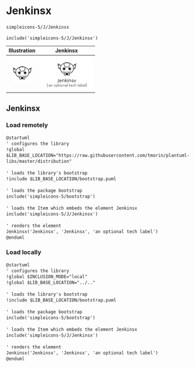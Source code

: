 # Jenkinsx


```text
simpleicons-5/J/Jenkinsx
```

```text
include('simpleicons-5/J/Jenkinsx')
```



| Illustration | Jenkinsx |
| :---: | :---: |
| ![illustration for Illustration](../../simpleicons-5/J/Jenkinsx.png) | ![illustration for Jenkinsx](../../simpleicons-5/J/Jenkinsx.Local.png) |




## Jenkinsx

### Load remotely
```plantuml
@startuml
' configures the library
!global $LIB_BASE_LOCATION="https://raw.githubusercontent.com/tmorin/plantuml-libs/master/distribution"

' loads the library's bootstrap
!include $LIB_BASE_LOCATION/bootstrap.puml

' loads the package bootstrap
include('simpleicons-5/bootstrap')

' loads the Item which embeds the element Jenkinsx
include('simpleicons-5/J/Jenkinsx')

' renders the element
Jenkinsx('Jenkinsx', 'Jenkinsx', 'an optional tech label')
@enduml
```

### Load locally
```plantuml
@startuml
' configures the library
!global $INCLUSION_MODE="local"
!global $LIB_BASE_LOCATION="../.."

' loads the library's bootstrap
!include $LIB_BASE_LOCATION/bootstrap.puml

' loads the package bootstrap
include('simpleicons-5/bootstrap')

' loads the Item which embeds the element Jenkinsx
include('simpleicons-5/J/Jenkinsx')

' renders the element
Jenkinsx('Jenkinsx', 'Jenkinsx', 'an optional tech label')
@enduml
```

